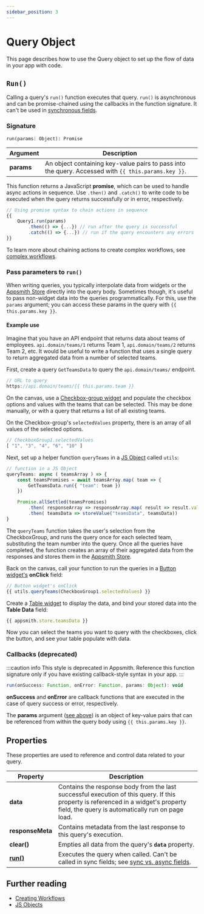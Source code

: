```yaml
---
sidebar_position: 3
---
```

# Query Object

This page describes how to use the Query object to set up the flow of data in your app with code.

## `Run()`

Calling a query's `run()` function executes that query. `run()` is asynchronous and can be promise-chained using the callbacks in the function signature. It can't be used in [synchronous fields](/core-concepts/writing-code/workflows#display-data-from-async-js-function).

### Signature

```
run(params: Object): Promise
```

| Argument      | Description                                                                                         |
| ------------- | --------------------------------------------------------------------------------------------------- |
| **params**    | An object containing key-value pairs to pass into the query. Accessed with `{{ this.params.key }}`. |


This function returns a JavaScript **promise**, which can be used to handle async actions in sequence. Use `.then()` and `.catch()` to write code to be executed when the query returns successfully or in error, respectively.

```javascript
// Using promise syntax to chain actions in sequence
{{
    Query1.run(params)
        .then(() => {...}) // run after the query is successful
        .catch(() => {...}) // run if the query encounters any errors
}}
```

To learn more about chaining actions to create complex workflows, see [complex workflows](/core-concepts/writing-code/workflows#complex-workflows).

### Pass parameters to `run()`

When writing queries, you typically interpolate data from widgets or the [Appsmith Store](/reference/appsmith-framework/widget-actions/store-value) directly into the query body. Sometimes though, it's useful to pass non-widget data into the queries programmatically. For this, use the `params` argument; you can access these params in the query with `{{ this.params.key }}`.

#### Example use

Imagine that you have an API endpoint that returns data about teams of employees. `api.domain/teams/1` returns Team 1, `api.domain/teams/2` returns Team 2, etc. It would be useful to write a function that uses a single query to return aggregated data from a number of selected teams.

First, create a query `GetTeamsData` to query the `api.domain/teams/` endpoint.

```javascript
// URL to query
https://api.domain/teams/{{ this.params.team }}
```

On the canvas, use a [Checkbox-group widget](/reference/widgets/checkbox-group/) and populate the checkbox options and values with the teams that can be selected. This may be done manually, or with a query that returns a list of all existing teams.

On the Checkbox-group's `selectedValues` property, there is an array of all values of the selected options.

```javascript
// CheckboxGroup1.selectedValues
[ "1", "3", "4", "6", "10" ]
```

Next, set up a helper function `queryTeams` in a [JS Object](/core-concepts/writing-code/javascript-editor-beta) called `utils`:

```javascript
// function in a JS Object
queryTeams: async ( teamsArray ) => {
    const teamsPromises = await teamsArray.map( team => {
        GetTeamsData.run({ "team": team })
    })

    Promise.allSettled(teamsPromises)
        .then( responseArray => responseArray.map( result => result.value? ))
        .then( teamsData => storeValue("teamsData", teamsData))
}
```

The `queryTeams` function takes the user's selection from the CheckboxGroup, and runs the query once for each selected team, substituting the team number into the query. Once all the queries have completed, the function creates an array of their aggregated data from the responses and stores them in the [Appsmith Store](/reference/appsmith-framework/widget-actions/store-value).

Back on the canvas, call your function to run the queries in a [Button widget's](/reference/widgets/button) **onClick** field:

```javascript
// Button widget's onClick
{{ utils.queryTeams(CheckboxGroup1.selectedValues) }}
```

Create a [Table widget](/reference/widgets/table) to display the data, and bind your stored data into the **Table Data** field:

```javascript
{{ appsmith.store.teamsData }}
```

Now you can select the teams you want to query with the checkboxes, click the button, and see your table populate with data.

### Callbacks (deprecated)

:::caution info
This style is deprecated in Appsmith. Reference this function signature only if you have existing callback-style syntax in your app.
:::

```javascript
run(onSuccess: Function, onError: Function, params: Object): void
```

**onSuccess** and **onError** are callback functions that are executed in the case of query success or error, respectively.

The **params** argument ([see above](#pass-parameters-to-run)) is an object of key-value pairs that can be referenced from within the query body using `{{ this.params.key }}`.

## Properties

These properties are used to reference and control data related to your query.

| Property         | Description                                                                                  |
| ---------------- | -------------------------------------------------------------------------------------------- |
| **data**         | Contains the response body from the last successful execution of this query. If this property is referenced in a widget's property field, the query is automatically run on page load. |
| **responseMeta** | Contains metadata from the last response to this query's execution.                          |
| **clear()**      | Empties all data from the query's **`data`** property.                                       |
| [**run()**](#signature) | Executes the query when called. Can't be called in sync fields; see [sync vs. async fields](/core-concepts/writing-code/workflows#display-data-from-async-js-function). |

## Further reading

- [Creating Workflows](https://docs.appsmith.com/core-concepts/writing-code/workflows#complex-workflows)
- [JS Objects](/core-concepts/writing-code/javascript-editor-beta)